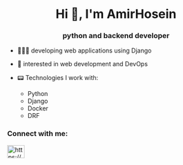<h1 align="center">Hi 👋, I'm AmirHosein</h1>
<h3 align="center">python and backend developer</h3>

- 🧑🏻‍💻 developing web applications using Django

- 👀 interested in web development and DevOps

- 📟 Technologies I work with:
    - Python
    - Django
    - Docker
    - DRF
<h3 align="left">Connect with me:</h3>
<p align="left">
<a href="https://linkedin.com/in/https://www.linkedin.com/in/amirhosein-sereshti-a86216250/" target="blank"><img align="center" src="https://raw.githubusercontent.com/rahuldkjain/github-profile-readme-generator/master/src/images/icons/Social/linked-in-alt.svg" alt="https://www.linkedin.com/in/amirhosein-sereshti-a86216250/" height="30" width="40" /></a>
</p>
